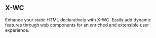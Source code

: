 X-WC
---
Enhance your static HTML declaratively with X-WC. Easily add dynamic features through web
components for an
enriched and extensible user experience.

